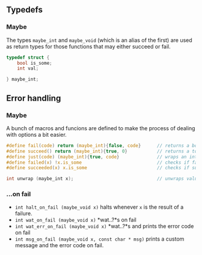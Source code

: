 ## Typedefs
### Maybe
The types `maybe_int` and `maybe_void` (which is an alias of the first) are used as return types for those functions that may either succeed or fail.

```c
typedef struct {
    bool is_some;
    int val;

} maybe_int;
```

## Error handling

### Maybe
A bunch of macros and funcions are defined to make the process of dealing with options a bit easier.

```c
#define fail(code) return (maybe_int){false, code}      // returns a bottom value with an "error code"
#define succeed() return (maybe_int){true, 0}           // returns a top value
#define just(code) (maybe_int){true, code}              // wraps an int in an inhabited maybe_int
#define failed(x) !x.is_some                            // checks if failed
#define succeeded(x) x.is_some                          // checks if succeeded

int unwrap (maybe_int x);                               // unwraps value
```

### ...on fail
- `int halt_on_fail (maybe_void x)` halts whenever `x` is the result of a failure.
- `int wat_on_fail (maybe_void x)` *wat..?*s on fail
- `int wat_err_on_fail (maybe_void x)` *wat..?*s and prints the error code on fail
- `int msg_on_fail (maybe_void x, const char * msg)` prints a custom message and the error code on fail.
